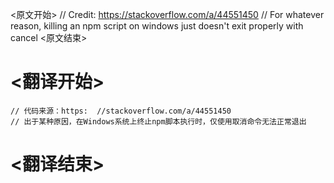 
<原文开始>
	// Credit: https://stackoverflow.com/a/44551450
	// For whatever reason, killing an npm script on windows just doesn't exit properly with cancel
<原文结束>

# <翻译开始>
	// 代码来源：https:	//stackoverflow.com/a/44551450
	// 出于某种原因，在Windows系统上终止npm脚本执行时，仅使用取消命令无法正常退出
# <翻译结束>

